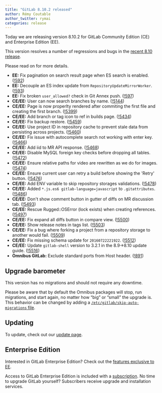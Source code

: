 ```yaml
---
title: "GitLab 8.10.2 released"
author: Rémy Coutable
author_twitter: rymai
categories: release
---
```


Today we are releasing version 8.10.2 for GitLab Community Edition (CE) and
Enterprise Edition (EE).

This version resolves a number of regressions and bugs in the [recent 8.10
release](/2016/07/22/gitlab-8-10-released/).

Please read on for more details.

<!-- more -->

- **EE:** Fix pagination on search result page when ES search is enabled. ([!592])
- **EE:** Decouple an ES index update from `RepositoryUpdateMirrorWorker`. ([!593])
- **EE:** Fix broken `user_allowed?` check in Git Annex push. ([!597])
- **CE/EE:** User can now search branches by name. ([!5144])
- **CE/EE:** Page is now properlty rendered after commiting the first file and creating the first branch. ([!5399])
- **CE/EE:** Add branch or tag icon to ref in builds page. ([!5434])
- **CE/EE:** Fix backup restore. ([!5459])
- **CE/EE:** Use project ID in repository cache to prevent stale data from persisting across projects. ([!5460])
- **CE/EE:** Fix issue with autocomplete search not working with enter key. ([!5466])
- **CE/EE:** Add iid to MR API response. ([!5468])
- **CE/EE:** Disable MySQL foreign key checks before dropping all tables. ([!5472])
- **CE/EE:** Ensure relative paths for video are rewritten as we do for images. ([!5474])
- **CE/EE:** Ensure current user can retry a build before showing the 'Retry' button. ([!5476])
- **CE/EE:** Add ENV variable to skip repository storages validations. ([!5478])
- **CE/EE:** Added `*.js.es6 gitlab-language=javascript` to `.gitattributes`. ([!5486])
- **CE/EE:** Don't show comment button in gutter of diffs on MR discussion tab. ([!5493])
- **CE/EE:** Rescue Rugged::OSError (lock exists) when creating references. ([!5497])
- **CE/EE:** Fix expand all diffs button in compare view. ([!5500])
- **CE/EE:** Show release notes in tags list. ([!5503])
- **CE/EE:** Fix a bug where forking a project from a repository storage to another would fail. ([!5509])
- **CE/EE:** Fix missing schema update for `20160722221922`. ([!5512])
- **CE/EE:** Update `gitlab-shell` version to 3.2.1 in the 8.9->8.10 update guide. ([!5516])
- **Omnibus GitLab:** Exclude standard ports from Host header. ([!891])

[!592]: https://gitlab.com/gitlab-org/gitlab-ee/merge_requests/592
[!593]: https://gitlab.com/gitlab-org/gitlab-ee/merge_requests/593
[!597]: https://gitlab.com/gitlab-org/gitlab-ee/merge_requests/597

[!5144]: https://gitlab.com/gitlab-org/gitlab-ce/merge_requests/5144
[!5399]: https://gitlab.com/gitlab-org/gitlab-ce/merge_requests/5399
[!5434]: https://gitlab.com/gitlab-org/gitlab-ce/merge_requests/5434
[!5459]: https://gitlab.com/gitlab-org/gitlab-ce/merge_requests/5459
[!5460]: https://gitlab.com/gitlab-org/gitlab-ce/merge_requests/5460
[!5466]: https://gitlab.com/gitlab-org/gitlab-ce/merge_requests/5466
[!5468]: https://gitlab.com/gitlab-org/gitlab-ce/merge_requests/5468
[!5472]: https://gitlab.com/gitlab-org/gitlab-ce/merge_requests/5472
[!5474]: https://gitlab.com/gitlab-org/gitlab-ce/merge_requests/5474
[!5476]: https://gitlab.com/gitlab-org/gitlab-ce/merge_requests/5476
[!5478]: https://gitlab.com/gitlab-org/gitlab-ce/merge_requests/5478
[!5486]: https://gitlab.com/gitlab-org/gitlab-ce/merge_requests/5486
[!5493]: https://gitlab.com/gitlab-org/gitlab-ce/merge_requests/5493
[!5497]: https://gitlab.com/gitlab-org/gitlab-ce/merge_requests/5497
[!5500]: https://gitlab.com/gitlab-org/gitlab-ce/merge_requests/5500
[!5503]: https://gitlab.com/gitlab-org/gitlab-ce/merge_requests/5503
[!5509]: https://gitlab.com/gitlab-org/gitlab-ce/merge_requests/5509
[!5512]: https://gitlab.com/gitlab-org/gitlab-ce/merge_requests/5512
[!5516]: https://gitlab.com/gitlab-org/gitlab-ce/merge_requests/5516

[!891]: https://gitlab.com/gitlab-org/omnibus-gitlab/merge_requests/891

## Upgrade barometer

This version has no migrations and should not require any downtime.

Please be aware that by default the Omnibus packages will stop, run migrations,
and start again, no matter how “big” or “small” the upgrade is. This behavior
can be changed by adding a [`/etc/gitlab/skip-auto-migrations`
file](http://doc.gitlab.com/omnibus/update/README.html).

## Updating

To update, check out our [update page](https://about.gitlab.com/update/).

## Enterprise Edition

Interested in GitLab Enterprise Edition? Check out the [features exclusive to
EE](https://about.gitlab.com/features/#enterprise).

Access to GitLab Enterprise Edition is included with a [subscription](https://about.gitlab.com/pricing/).
No time to upgrade GitLab yourself? Subscribers receive upgrade and installation
services.
